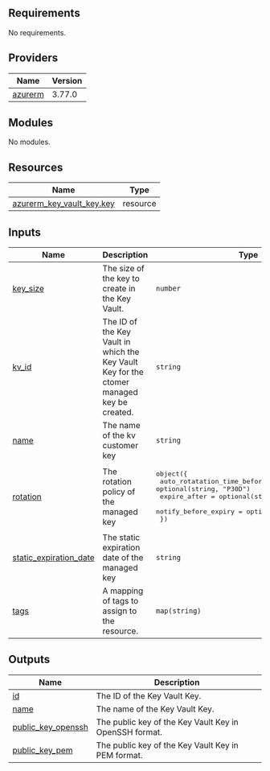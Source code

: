 <!-- BEGIN_TF_DOCS -->
## Requirements

No requirements.

## Providers

| Name | Version |
|------|---------|
| <a name="provider_azurerm"></a> [azurerm](#provider\_azurerm) | 3.77.0 |

## Modules

No modules.

## Resources

| Name | Type |
|------|------|
| [azurerm_key_vault_key.key](https://registry.terraform.io/providers/hashicorp/azurerm/latest/docs/resources/key_vault_key) | resource |

## Inputs

| Name | Description | Type | Default | Required |
|------|-------------|------|---------|:--------:|
| <a name="input_key_size"></a> [key\_size](#input\_key\_size) | The size of the key to create in the Key Vault. | `number` | `4096` | no |
| <a name="input_kv_id"></a> [kv\_id](#input\_kv\_id) | The ID of the Key Vault in which the Key Vault Key for the ctomer managed key be created. | `string` | n/a | yes |
| <a name="input_name"></a> [name](#input\_name) | The name of the kv customer key | `string` | n/a | yes |
| <a name="input_rotation"></a> [rotation](#input\_rotation) | The rotation policy of the managed key | <pre>object({<br>    auto_rotatation_time_before_expiry = optional(string, "P30D")<br>    expire_after                       = optional(string, "P90D")<br>    notify_before_expiry               = optional(string, "P29D")<br>  })</pre> | `null` | no |
| <a name="input_static_expiration_date"></a> [static\_expiration\_date](#input\_static\_expiration\_date) | The static expiration date of the managed key | `string` | `null` | no |
| <a name="input_tags"></a> [tags](#input\_tags) | A mapping of tags to assign to the resource. | `map(string)` | `{}` | no |

## Outputs

| Name | Description |
|------|-------------|
| <a name="output_id"></a> [id](#output\_id) | The ID of the Key Vault Key. |
| <a name="output_name"></a> [name](#output\_name) | The name of the Key Vault Key. |
| <a name="output_public_key_openssh"></a> [public\_key\_openssh](#output\_public\_key\_openssh) | The public key of the Key Vault Key in OpenSSH format. |
| <a name="output_public_key_pem"></a> [public\_key\_pem](#output\_public\_key\_pem) | The public key of the Key Vault Key in PEM format. |
<!-- END_TF_DOCS -->